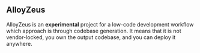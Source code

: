 ## AlloyZeus

AlloyZeus is an **experimental** project for a low-code development
workflow which approach is through codebase generation. It means that
it is not vendor-locked, you own the output codebase, and you can
deploy it anywhere.
